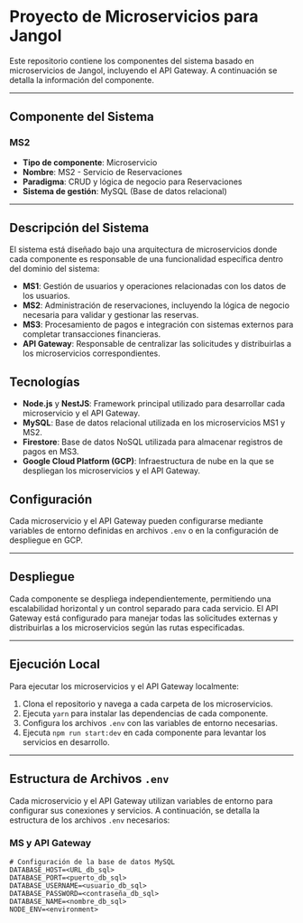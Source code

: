 # Proyecto de Microservicios para Jangol

Este repositorio contiene los componentes del sistema basado en microservicios de Jangol, incluyendo el API Gateway. A continuación se detalla la información del componente.

---

## Componente del Sistema

### MS2
- **Tipo de componente**: Microservicio
- **Nombre**: MS2 - Servicio de Reservaciones
- **Paradigma**: CRUD y lógica de negocio para Reservaciones
- **Sistema de gestión**: MySQL (Base de datos relacional)

---

## Descripción del Sistema

El sistema está diseñado bajo una arquitectura de microservicios donde cada componente es responsable de una funcionalidad específica dentro del dominio del sistema:

- **MS1**: Gestión de usuarios y operaciones relacionadas con los datos de los usuarios.
- **MS2**: Administración de reservaciones, incluyendo la lógica de negocio necesaria para validar y gestionar las reservas.
- **MS3**: Procesamiento de pagos e integración con sistemas externos para completar transacciones financieras.
- **API Gateway**: Responsable de centralizar las solicitudes y distribuirlas a los microservicios correspondientes.

## Tecnologías

- **Node.js** y **NestJS**: Framework principal utilizado para desarrollar cada microservicio y el API Gateway.
- **MySQL**: Base de datos relacional utilizada en los microservicios MS1 y MS2.
- **Firestore**: Base de datos NoSQL utilizada para almacenar registros de pagos en MS3.
- **Google Cloud Platform (GCP)**: Infraestructura de nube en la que se despliegan los microservicios y el API Gateway.

## Configuración

Cada microservicio y el API Gateway pueden configurarse mediante variables de entorno definidas en archivos `.env` o en la configuración de despliegue en GCP.

---

## Despliegue

Cada componente se despliega independientemente, permitiendo una escalabilidad horizontal y un control separado para cada servicio. El API Gateway está configurado para manejar todas las solicitudes externas y distribuirlas a los microservicios según las rutas especificadas.

---

## Ejecución Local

Para ejecutar los microservicios y el API Gateway localmente:

1. Clona el repositorio y navega a cada carpeta de los microservicios.
2. Ejecuta `yarn` para instalar las dependencias de cada componente.
3. Configura los archivos `.env` con las variables de entorno necesarias.
4. Ejecuta `npm run start:dev` en cada componente para levantar los servicios en desarrollo.

---

## Estructura de Archivos `.env`

Cada microservicio y el API Gateway utilizan variables de entorno para configurar sus conexiones y servicios. A continuación, se detalla la estructura de los archivos `.env` necesarios:

### MS y API Gateway

```plaintext
# Configuración de la base de datos MySQL
DATABASE_HOST=<URL_db_sql>
DATABASE_PORT=<puerto_db_sql>
DATABASE_USERNAME=<usuario_db_sql>
DATABASE_PASSWORD=<contraseña_db_sql>
DATABASE_NAME=<nombre_db_sql>
NODE_ENV=<environment>

